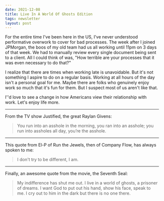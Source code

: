 ```yaml
---
date: 2021-12-08
title: Live In A World Of Ghosts Edition
tags: newsletter
layout: post
---
```


For the entire time I've been here in the US, I've never understood performative overwork to cover for bad processes. The week after I joined JPMorgan, the boos of my old team had us all working until 11pm on 3 days of that week. We had to manually review every single document being sent to a client. All I could think of was, "How terrible are your processes that it was even necessary to do that?" 

I realize that there are times when working late is unavoidable. But it's not something I aspire to do on a regular basis. Working at all hours of the day isn't a personal goal for me. Maybe there are folks who genuinely enjoy work so much that it's fun for them. But I suspect most of us aren't like that. 

I''d love to see a change in how Americans view their relationship with work. Let's enjoy life more.

---

From the TV show Justified, the great Raylan Givens:

> You run into an asshole in the morning, you ran into an asshole; you run into assholes all day, you’re the asshole.

---

This quote from El-P of Run the Jewels, then of Company Flow, has always spoken to me:

> I don't try to be different, I am.

---

Finally, an awesome quote from the movie, the Seventh Seal:

> My indifference has shut me out. I live in a world of ghosts, a prisoner of dreams. I want God to put out his hand, show his face, speak to me. I cry out to him in the dark but there is no one there.